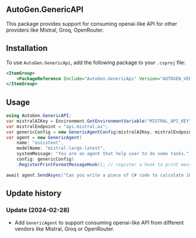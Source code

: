 ## AutoGen.GenericAPI

This package provides support for consuming openai-like API for other providers like Mistral, Groq, OpenRouter.

## Installation
To use `AutoGen.GenericApi`, add the following package to your `.csproj` file:

```xml
<ItemGroup>
    <PackageReference Include="AutoGen.GenericApi" Version="AUTOGEN_VERSION" />
</ItemGroup>
```

## Usage
```csharp
using AutoGen.GenericAPI;
var mistralAIKey = Environment.GetEnvironmentVariable("MISTRAL_API_KEY") ?? throw new Exception("Please set MISTRAL_API_KEY environment variable.");
var mistralEndpoint = "api.mistral.ai";
var genericConfig = new GenericAgentConfig(mistralAIKey, mistralEndpoint);
var agent = new GenericAgent(
    name: "assistent",
    modelName: "mistral-large-latest",
    systemMessage: "You are an agent that help user to do some tasks.",
    config: genericConfig)
    .RegisterPrintFormatMessageHook(); // register a hook to print message nicely to console

await agent.SendAsync("Can you write a piece of C# code to calculate 100th of fibonacci?");
```

## Update history
### Update  (2024-02-28)
- Add `GenericAgent` to support consuming openai-like API from different vendors like Mistral, Groq or OpenRouter.
